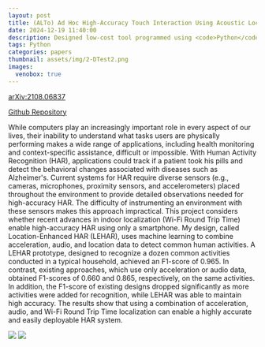 ```yaml
---
layout: post
title: (ALTo) Ad Hoc High-Accuracy Touch Interaction Using Acoustic Localization
date: 2024-12-19 11:40:00
description: Designed low-cost tool programmed using <code>Python</code> to increase the usable interactive touch surface area of devices. Implemented system using pairs of piezoelectric microphones and time difference of arrival (TDOA) based multilateration to determine the origin of a tap on a surface. <code>arXiv:2108.06837</code>
tags: Python
categories: papers
thumbnail: assets/img/2-DTest2.png
images:
  venobox: true
---
```


[arXiv:2108.06837](https://arxiv.org/abs/2108.06837)

[Github Repository <i class="fa-brands fa-github"></i>](https://github.com/arvindseshan/Acoustic-Touch-Localization)

While computers play an increasingly important role in every aspect of our lives, their inability to understand what tasks users are physically performing makes a wide range of applications, including health monitoring and context-specific assistance, difficult or impossible. With Human Activity Recognition (HAR), applications could track if a patient took his pills and detect the behavioral changes associated with diseases such as Alzheimer's. Current systems for HAR require diverse sensors (e.g., cameras, microphones, proximity sensors, and accelerometers) placed throughout the environment to provide detailed observations needed for high-accuracy HAR. The difficulty of instrumenting an environment with these sensors makes this approach impractical.
This project considers whether recent advances in indoor localization (Wi-Fi Round Trip Time) enable high-accuracy HAR using only a smartphone. My design, called Location-Enhanced HAR (LEHAR), uses machine learning to combine acceleration, audio, and location data to detect common human activities. A LEHAR prototype, designed to recognize a dozen common activities conducted in a typical household, achieved an F1-score of 0.965. In contrast, existing approaches, which use only acceleration or audio data, obtained F1-scores of 0.660 and 0.865, respectively, on the same activities. In addition, the F1-score of existing designs dropped significantly as more activities were added for recognition, while LEHAR was able to maintain high accuracy. The results show that using a combination of acceleration, audio, and Wi-Fi Round Trip Time localization can enable a highly accurate and easily deployable HAR system.

<div class="social">
<a class="venobox" data-gall="myGallery2" href="../../../assets/img/board2D.png"><img src="../../../assets/img/board2Dsmall.png" /></a>
<a class="venobox" data-gall="myGallery2" href="../../../assets/img/2-DTest2.png"><img src="../../../assets/img/2-DTest2small.png" /></a>
</div>